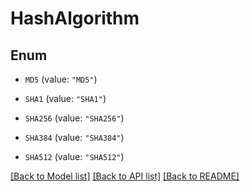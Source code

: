 # HashAlgorithm

## Enum


* `MD5` (value: `"MD5"`)

* `SHA1` (value: `"SHA1"`)

* `SHA256` (value: `"SHA256"`)

* `SHA384` (value: `"SHA384"`)

* `SHA512` (value: `"SHA512"`)


[[Back to Model list]](../README.md#documentation-for-models) [[Back to API list]](../README.md#documentation-for-api-endpoints) [[Back to README]](../README.md)


